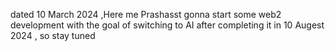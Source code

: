 dated 10 March 2024 ,Here me Prashasst gonna start some web2 development with the goal of switching to AI after completing it in 10 Augest 2024 , so stay tuned
